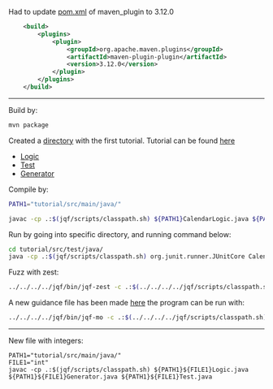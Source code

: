 Had to update [pom.xml](jqf/maven-plugin/pom.xml) of maven_plugin to 3.12.0

```xml
    <build>
        <plugins>
            <plugin>
                <groupId>org.apache.maven.plugins</groupId>
                <artifactId>maven-plugin-plugin</artifactId>
                <version>3.12.0</version>
            </plugin>
        </plugins>
    </build>
```
***
Build by:

``` bash
mvn package
```

Created a [directory](tutorial/src/main/java/) with the first tutorial. Tutorial can be found [here](https://github.com/rohanpadhye/JQF/wiki/Fuzzing-with-Zest#step-5-fuzz-with-zest)
- [Logic](tutorial/src/main/java/CalendarLogic.java)
- [Test](tutorial/src/test/java/CalendarTest.java)
- [Generator](tutorial/src/main/java/CalendarGenerator.java)

Compile by:
```bash
PATH1="tutorial/src/main/java/"

javac -cp .:$(jqf/scripts/classpath.sh) ${PATH1}CalendarLogic.java ${PATH1}CalendarGenerator.java ${PATH1}CalendarTest.java
```

Run by going into specific directory, and running command below:
```bash
cd tutorial/src/test/java/
java -cp .:$(jqf/scripts/classpath.sh) org.junit.runner.JUnitCore CalendarTest
```


Fuzz with zest:
```bash
../../../../jqf/bin/jqf-zest -c .:$(../../../../jqf/scripts/classpath.sh) CalendarTest testLeapYear
```

A new guidance file has been made [here](jqf/fuzz/src/main/java/edu/berkeley/cs/jqf/fuzz/mo/)
the program can be run with: 
```bash
../../../../jqf/bin/jqf-mo -c .:$(../../../../jqf/scripts/classpath.sh) CalendarTest testLeapYear
```

***
New file with integers:
```
PATH1="tutorial/src/main/java/"
FILE1="int"
javac -cp .:$(jqf/scripts/classpath.sh) ${PATH1}${FILE1}Logic.java ${PATH1}${FILE1}Generator.java ${PATH1}${FILE1}Test.java
```